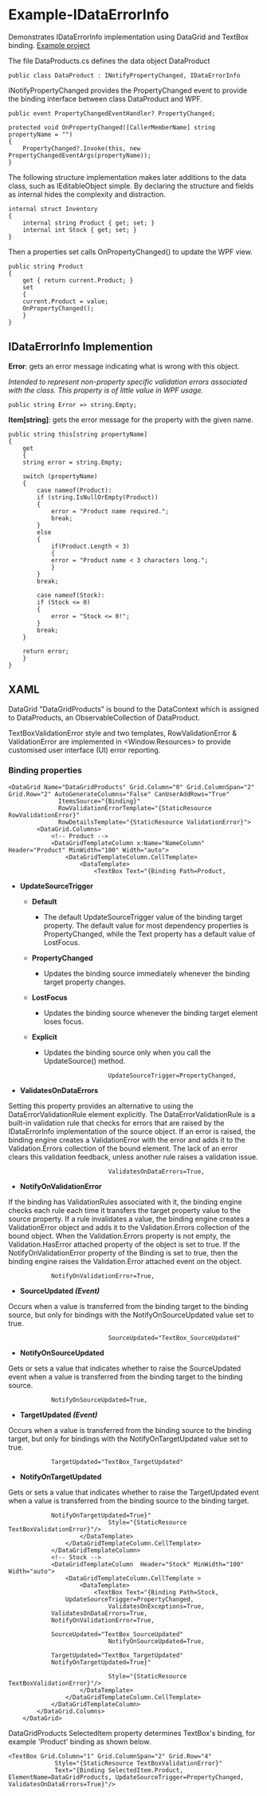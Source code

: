 # Example-IDataErrorInfo
Demonstrates IDataErrorInfo implementation using DataGrid and TextBox binding.
[Example project](https://github.com/Ray-Wynn/Example-IDataErrorInfo)


The file DataProducts.cs defines the data object DataProduct

	public class DataProduct : INotifyPropertyChanged, IDataErrorInfo

INotifyPropertyChanged provides the PropertyChanged event to provide the binding interface between class DataProduct and WPF.
 

	public event PropertyChangedEventHandler? PropertyChanged;

	protected void OnPropertyChanged([CallerMemberName] string propertyName = "")
	{
	    PropertyChanged?.Invoke(this, new PropertyChangedEventArgs(propertyName));
	}

The following structure implementation makes later additions to the data class, such as IEditableObject simple.
By declaring the structure and fields as internal hides the complexity and distraction.

	internal struct Inventory
	{ 
	    internal string Product { get; set; }
	    internal int Stock { get; set; }            
	}

Then a properties set calls OnPropertyChanged() to update the WPF view.

	public string Product
	{
	    get { return current.Product; }
	    set
	    {
		current.Product = value;
		OnPropertyChanged();                
	    }
	}

## IDataErrorInfo Implemention

**Error**: gets an error message indicating what is wrong with this object.

_Intended to represent non-property specific validation errors associated with the class. This property is of little value in WPF usage._

	public string Error => string.Empty;



**Item[string]**: gets the error message for the property with the given name.

	public string this[string propertyName]
	{
	    get
	    {
		string error = string.Empty;

		switch (propertyName)
		{
		    case nameof(Product):
			if (string.IsNullOrEmpty(Product))
			{
			    error = "Product name required.";
			    break;
			}
			else
			{
			    if(Product.Length < 3)
			    {
				error = "Product name < 3 characters long.";
			    }
			}
			break;

		    case nameof(Stock):
			if (Stock <= 0)
			{
			    error = "Stock <= 0!";
			}
			break;
		}

		return error;
	    }
	}

## XAML
DataGrid "DataGridProducts" is bound to the DataContext which is assigned to DataProducts, an ObservableCollection of DataProduct.

TextBoxValidationError style and two templates, RowValidationError & ValidationError are implemented in <Window.Resources> to provide customised user interface (UI) error reporting.

### Binding properties

	<DataGrid Name="DataGridProducts" Grid.Column="0" Grid.ColumnSpan="2" Grid.Row="2" AutoGenerateColumns="False" CanUserAddRows="True" 
                  ItemsSource="{Binding}" 
                  RowValidationErrorTemplate="{StaticResource RowValidationError}"
                  RowDetailsTemplate="{StaticResource ValidationError}">
            <DataGrid.Columns>
                <!-- Product -->
                <DataGridTemplateColumn x:Name="NameColumn" Header="Product" MinWidth="100" Width="auto">
                    <DataGridTemplateColumn.CellTemplate>
                        <DataTemplate>
                            <TextBox Text="{Binding Path=Product, 

- **UpdateSourceTrigger**
	
	- **Default**
		- The default UpdateSourceTrigger value of the binding target property. The default value for most dependency properties is PropertyChanged, while the Text property has a default value of LostFocus.

	- **PropertyChanged**
		- Updates the binding source immediately whenever the binding target property changes.

	- **LostFocus**
		- Updates the binding source whenever the binding target element loses focus.

	- **Explicit**
		- Updates the binding source only when you call the UpdateSource() method.			    

                                UpdateSourceTrigger=PropertyChanged,

- **ValidatesOnDataErrors**	

Setting this property provides an alternative to using the DataErrorValidationRule element explicitly. The DataErrorValidationRule is a built-in validation rule that checks for errors that are raised by the IDataErrorInfo implementation of the source object. If an error is raised, the binding engine creates a ValidationError with the error and adds it to the Validation.Errors collection of the bound element. The lack of an error clears this validation feedback, unless another rule raises a validation issue.
				
                                ValidatesOnDataErrors=True, 
				
- **NotifyOnValidationError**
	
If the binding has ValidationRules associated with it, the binding engine checks each rule each time it transfers the target property value to the source property. If a rule invalidates a value, the binding engine creates a ValidationError object and adds it to the Validation.Errors collection of the bound object. When the Validation.Errors property is not empty, the Validation.HasError attached property of the object is set to true. If the NotifyOnValidationError property of the Binding is set to true, then the binding engine raises the Validation.Error attached event on the object.
				
				NotifyOnValidationError=True, 
				
- **SourceUpdated _(Event)_**

Occurs when a value is transferred from the binding target to the binding source, but only for bindings with the NotifyOnSourceUpdated value set to true.
				
                                SourceUpdated="TextBox_SourceUpdated"
				
- **NotifyOnSourceUpdated**

Gets or sets a value that indicates whether to raise the SourceUpdated event when a value is transferred from the binding target to the binding source.	

				NotifyOnSourceUpdated=True, 

- **TargetUpdated _(Event)_**

Occurs when a value is transferred from the binding source to the binding target, but only for bindings with the NotifyOnTargetUpdated value set to true.

				TargetUpdated="TextBox_TargetUpdated"
				
- **NotifyOnTargetUpdated**

Gets or sets a value that indicates whether to raise the TargetUpdated event when a value is transferred from the binding source to the binding target.
				
				NotifyOnTargetUpdated=True}"                                                                 
                                Style="{StaticResource TextBoxValidationError}"/>
                        </DataTemplate>
                    </DataGridTemplateColumn.CellTemplate>
                </DataGridTemplateColumn>
                <!-- Stock -->
                <DataGridTemplateColumn  Header="Stock" MinWidth="100" Width="auto">
                    <DataGridTemplateColumn.CellTemplate >
                        <DataTemplate>
                            <TextBox Text="{Binding Path=Stock, 
			    	UpdateSourceTrigger=PropertyChanged, 
                                ValidatesOnExceptions=True, 
				ValidatesOnDataErrors=True, 
				NotifyOnValidationError=True,
				
				SourceUpdated="TextBox_SourceUpdated"
                                NotifyOnSourceUpdated=True, 
				
				TargetUpdated="TextBox_TargetUpdated"
				NotifyOnTargetUpdated=True}" 
                                                                
                                Style="{StaticResource TextBoxValidationError}"/>
                        </DataTemplate>
                    </DataGridTemplateColumn.CellTemplate>
                </DataGridTemplateColumn>
            </DataGrid.Columns>
        </DataGrid>
	
DataGridProducts SelectedItem property determines TextBox's binding, for example 'Product' binding as shown below.
	
	<TextBox Grid.Column="1" Grid.ColumnSpan="2" Grid.Row="4" 
                 Style="{StaticResource TextBoxValidationError}" 
                 Text="{Binding SelectedItem.Product, ElementName=DataGridProducts, UpdateSourceTrigger=PropertyChanged, ValidatesOnDataErrors=True}"/>
	
	
